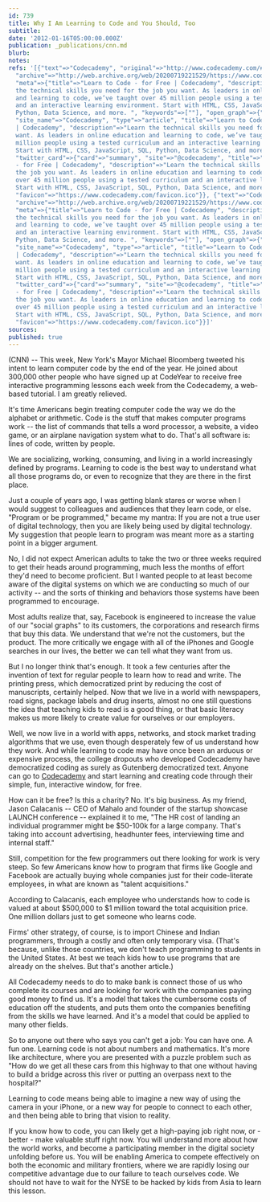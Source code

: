 ```yaml
---
id: 739
title: Why I Am Learning to Code and You Should, Too
subtitle: 
date: '2012-01-16T05:00:00.000Z'
publication: _publications/cnn.md
blurb: 
notes: 
refs: '[{"text"=>"Codecademy", "original"=>"http://www.codecademy.com/#!/exercises/0",
  "archive"=>"http://web.archive.org/web/20200719221529/https://www.codecademy.com/",
  "meta"=>{"title"=>"Learn to Code - for Free | Codecademy", "description"=>"Learn
  the technical skills you need for the job you want. As leaders in online education
  and learning to code, we’ve taught over 45 million people using a tested curriculum
  and an interactive learning environment. Start with HTML, CSS, JavaScript, SQL,
  Python, Data Science, and more. ", "keywords"=>[""], "open_graph"=>{"url"=>"https://www.codecademy.com/",
  "site_name"=>"Codecademy", "type"=>"article", "title"=>"Learn to Code - for Free
  | Codecademy", "description"=>"Learn the technical skills you need for the job you
  want. As leaders in online education and learning to code, we’ve taught over 45
  million people using a tested curriculum and an interactive learning environment.
  Start with HTML, CSS, JavaScript, SQL, Python, Data Science, and more. ", "images"=>[{"url"=>"https://images.codecademy.com/social/logo-codecademy-social.png"}]},
  "twitter_card"=>{"card"=>"summary", "site"=>"@codecademy", "title"=>"Learn to Code
  - for Free | Codecademy", "description"=>"Learn the technical skills you need for
  the job you want. As leaders in online education and learning to code, we’ve taught
  over 45 million people using a tested curriculum and an interactive learning environment.
  Start with HTML, CSS, JavaScript, SQL, Python, Data Science, and more. ", "images"=>[{"url"=>"https://images.codecademy.com/social/logo-codecademy-social.png"}]},
  "favicon"=>"https://www.codecademy.com/favicon.ico"}}, {"text"=>"Codecademy", "original"=>"http://www.codecademy.com/#!/exercises/0",
  "archive"=>"http://web.archive.org/web/20200719221529/https://www.codecademy.com/",
  "meta"=>{"title"=>"Learn to Code - for Free | Codecademy", "description"=>"Learn
  the technical skills you need for the job you want. As leaders in online education
  and learning to code, we’ve taught over 45 million people using a tested curriculum
  and an interactive learning environment. Start with HTML, CSS, JavaScript, SQL,
  Python, Data Science, and more. ", "keywords"=>[""], "open_graph"=>{"url"=>"https://www.codecademy.com/",
  "site_name"=>"Codecademy", "type"=>"article", "title"=>"Learn to Code - for Free
  | Codecademy", "description"=>"Learn the technical skills you need for the job you
  want. As leaders in online education and learning to code, we’ve taught over 45
  million people using a tested curriculum and an interactive learning environment.
  Start with HTML, CSS, JavaScript, SQL, Python, Data Science, and more. ", "images"=>[{"url"=>"https://images.codecademy.com/social/logo-codecademy-social.png"}]},
  "twitter_card"=>{"card"=>"summary", "site"=>"@codecademy", "title"=>"Learn to Code
  - for Free | Codecademy", "description"=>"Learn the technical skills you need for
  the job you want. As leaders in online education and learning to code, we’ve taught
  over 45 million people using a tested curriculum and an interactive learning environment.
  Start with HTML, CSS, JavaScript, SQL, Python, Data Science, and more. ", "images"=>[{"url"=>"https://images.codecademy.com/social/logo-codecademy-social.png"}]},
  "favicon"=>"https://www.codecademy.com/favicon.ico"}}]'
sources: 
published: true
---
```

(CNN) -- This week, New York's Mayor Michael Bloomberg tweeted his intent to learn computer code by the end of the year. He joined about 300,000 other people who have signed up at CodeYear to receive free interactive programming lessons each week from the Codecademy, a web-based tutorial. I am greatly relieved.

It's time Americans begin treating computer code the way we do the alphabet or arithmetic. Code is the stuff that makes computer programs work -- the list of commands that tells a word processor, a website, a video game, or an airplane navigation system what to do. That's all software is: lines of code, written by people.

We are socializing, working, consuming, and living in a world increasingly defined by programs. Learning to code is the best way to understand what all those programs do, or even to recognize that they are there in the first place.

Just a couple of years ago, I was getting blank stares or worse when I would suggest to colleagues and audiences that they learn code, or else. "Program or be programmed," became my mantra: If you are not a true user of digital technology, then you are likely being used by digital technology. My suggestion that people learn to program was meant more as a starting point in a bigger argument.

No, I did not expect American adults to take the two or three weeks required to get their heads around programming, much less the months of effort they'd need to become proficient. But I wanted people to at least become aware of the digital systems on which we are conducting so much of our activity -- and the sorts of thinking and behaviors those systems have been programmed to encourage.

Most adults realize that, say, Facebook is engineered to increase the value of our "social graphs" to its customers, the corporations and research firms that buy this data. We understand that we're not the customers, but the product. The more critically we engage with all of the iPhones and Google searches in our lives, the better we can tell what they want from us.

But I no longer think that's enough. It took a few centuries after the invention of text for regular people to learn how to read and write. The printing press, which democratized print by reducing the cost of manuscripts, certainly helped. Now that we live in a world with newspapers, road signs, package labels and drug inserts, almost no one still questions the idea that teaching kids to read is a good thing, or that basic literacy makes us more likely to create value for ourselves or our employers.

Well, we now live in a world with apps, networks, and stock market trading algorithms that we use, even though desperately few of us understand how they work. And while learning to code may have once been an arduous or expensive process, the college dropouts who developed Codecademy have democratized coding as surely as Gutenberg democratized text. Anyone can go to [Codecademy](http://www.codecademy.com/#!/exercises/0) and start learning and creating code through their simple, fun, interactive window, for free.

How can it be free? Is this a charity? No. It's big business. As my friend, Jason Calacanis -- CEO of Mahalo and founder of the startup showcase LAUNCH conference -- explained it to me, "The HR cost of landing an individual programmer might be $50-100k for a large company. That's taking into account advertising, headhunter fees, interviewing time and internal staff."

Still, competition for the few programmers out there looking for work is very steep. So few Americans know how to program that firms like Google and Facebook are actually buying whole companies just for their code-literate employees, in what are known as "talent acquisitions."

According to Calacanis, each employee who understands how to code is valued at about $500,000 to $1 million toward the total acquisition price. One million dollars just to get someone who learns code.

Firms' other strategy, of course, is to import Chinese and Indian programmers, through a costly and often only temporary visa. (That's because, unlike those countries, we don't teach programming to students in the United States. At best we teach kids how to use programs that are already on the shelves. But that's another article.)

All Codecademy needs to do to make bank is connect those of us who complete its courses and are looking for work with the companies paying good money to find us. It's a model that takes the cumbersome costs of education off the students, and puts them onto the companies benefiting from the skills we have learned. And it's a model that could be applied to many other fields.

So to anyone out there who says you can't get a job: You can have one. A fun one. Learning code is not about numbers and mathematics. It's more like architecture, where you are presented with a puzzle problem such as "How do we get all these cars from this highway to that one without having to build a bridge across this river or putting an overpass next to the hospital?"

Learning to code means being able to imagine a new way of using the camera in your iPhone, or a new way for people to connect to each other, and then being able to bring that vision to reality.

If you know how to code, you can likely get a high-paying job right now, or - better - make valuable stuff right now. You will understand more about how the world works, and become a participating member in the digital society unfolding before us. You will be enabling America to compete effectively on both the economic and military frontiers, where we are rapidly losing our competitive advantage due to our failure to teach ourselves code. We should not have to wait for the NYSE to be hacked by kids from Asia to learn this lesson.
